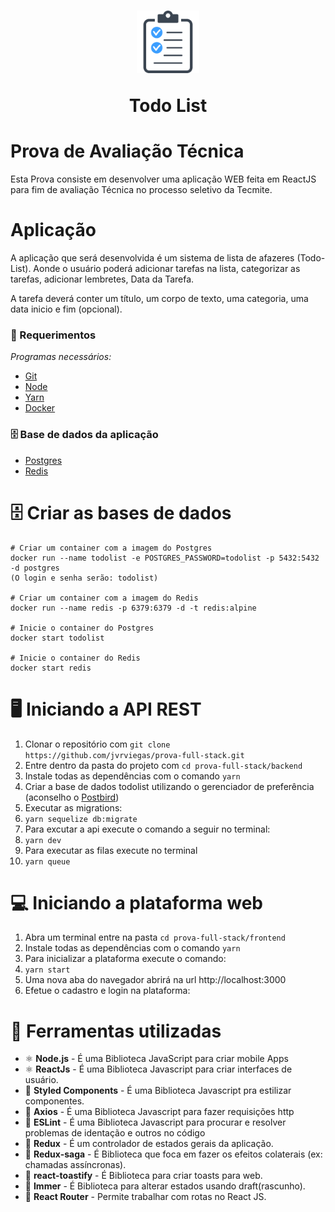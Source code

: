 
<h1 align="center">
    <img alt="TodoList" src=".github/logo.png" width="100px" />
    <p> Todo List </p>
</h1>


# Prova de Avaliação Técnica

Esta Prova consiste em desenvolver uma aplicação WEB feita em ReactJS para fim de avaliação Técnica no processo seletivo da Tecmite.

# Aplicação

A aplicação que será desenvolvida é um sistema de lista de afazeres (Todo-List). Aonde o usuário poderá adicionar tarefas na lista, categorizar as tarefas, adicionar lembretes, Data da Tarefa.

A tarefa deverá conter um título, um corpo de texto, uma categoria, uma data inicio e fim (opcional).

### :pencil: Requerimentos

_Programas necessários:_
* [Git](https://git-scm.com)
* [Node](https://nodejs.org/)
* [Yarn](https://yarnpkg.com/)
* [Docker](https://www.docker.com/)


### 🗄️ Base de dados da aplicação
- [Postgres](https://github.com/postgres/postgres)
- [Redis](https://redis.io/)

# 🗄️ Criar as bases de dados

```
# Criar um container com a imagem do Postgres
docker run --name todolist -e POSTGRES_PASSWORD=todolist -p 5432:5432 -d postgres
(O login e senha serão: todolist)

# Criar um container com a imagem do Redis
docker run --name redis -p 6379:6379 -d -t redis:alpine

# Inicie o container do Postgres
docker start todolist

# Inicie o container do Redis
docker start redis

```

# 🖥 Iniciando a API REST

1. Clonar o repositório com `git clone https://github.com/jvrviegas/prova-full-stack.git`
2. Entre dentro da pasta do projeto com `cd prova-full-stack/backend`
3. Instale todas as dependências com o comando `yarn`
4. Criar a base de dados todolist utilizando o gerenciador de preferência (aconselho o [Postbird](https://www.electronjs.org/apps/postbird))
5. Executar as migrations:
6. `yarn sequelize db:migrate`
7. Para excutar a api execute o comando a seguir no terminal:
8. `yarn dev` 
9. Para executar as filas execute no terminal 
10. `yarn queue`

# 💻 Iniciando a plataforma web

1. Abra um terminal entre na pasta `cd prova-full-stack/frontend`
2. Instale todas as dependências com o comando `yarn`
3. Para inicializar a plataforma execute o comando: 
4. `yarn start`
5. Uma nova aba do navegador abrirá na url http://localhost:3000 
6. Efetue o cadastro e login na plataforma: 

# :hammer: Ferramentas utilizadas

- ⚛️ **Node.js** - É uma Biblioteca JavaScript para criar mobile Apps 
- ⚛️ **ReactJs** - É uma Biblioteca Javascript para criar interfaces de usuário.
- 💅 **Styled Components** - É uma Biblioteca Javascript pra estilizar componentes.
- 📄 **Axios** - É uma Biblioteca Javascript para fazer requisições http
- 📄 **ESLint** - É uma Biblioteca Javascript para procurar e resolver problemas de identação e outros no código
- 📄 **Redux** - É um controlador de estados gerais da aplicação.
- 📄 **Redux-saga** - É Biblioteca que foca em fazer os efeitos colaterais (ex: chamadas assíncronas).
- 📄 **react-toastify** - É Biblioteca para criar toasts para web.
- 📄 **Immer** - É Biblioteca para alterar estados usando draft(rascunho).
- 📄 **React Router** - Permite trabalhar com rotas no React JS.

